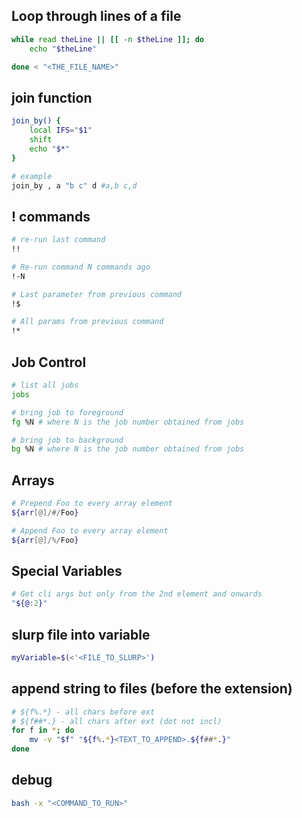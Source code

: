 ## Loop through lines of a file
```bash
while read theLine || [[ -n $theLine ]]; do
	echo "$theLine"

done < "<THE_FILE_NAME>"
```

## join function
```bash
join_by() {
	local IFS="$1"
	shift
	echo "$*"
}

# example
join_by , a "b c" d #a,b c,d
```

## ! commands
```bash
# re-run last command
!!

# Re-run command N commands ago
!-N

# Last parameter from previous command
!$

# All params from previous command
!*
```

## Job Control
```bash
# list all jobs
jobs

# bring job to foreground
fg %N # where N is the job number obtained from jobs

# bring job to background
bg %N # where N is the job number obtained from jobs
```

## Arrays
```bash
# Prepend Foo to every array element
${arr[@]/#/Foo}

# Append Foo to every array element
${arr[@]/%/Foo}
```

## Special Variables
```bash
# Get cli args but only from the 2nd element and onwards
"${@:2}"
```

## slurp file into variable
```bash
myVariable=$(<'<FILE_TO_SLURP>')
```

## append string to files (before the extension)
```bash
# ${f%.*} - all chars before ext
# ${f##*.} - all chars after ext (dot not incl)
for f in *; do
	mv -v "$f" "${f%.*}<TEXT_TO_APPEND>.${f##*.}"
done
```

## debug
```bash
bash -x "<COMMAND_TO_RUN>"
```